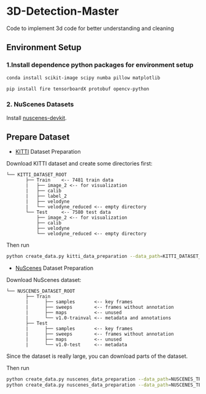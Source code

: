 # 3D-Detection-Master
Code to implement 3d code for better understanding and cleaning


## Environment Setup

### 1.Install dependence python packages for environment setup

```bash
conda install scikit-image scipy numba pillow matplotlib
```
```bash
pip install fire tensorboardX protobuf opencv-python
```

### 2. NuScenes Datasets
Install [nuscenes-devkit](https://github.com/nutonomy/nuscenes-devkit).



## Prepare Dataset


* [KITTI](http://www.cvlibs.net/datasets/kitti/eval_object.php?obj_benchmark=3d) Dataset Preparation

Download KITTI dataset and create some directories first:

```plain
└── KITTI_DATASET_ROOT
       ├── Train    <-- 7481 train data
       |   ├── image_2 <-- for visualization
       |   ├── calib
       |   ├── label_2
       |   ├── velodyne
       |   └── velodyne_reduced <-- empty directory
       └── Test     <-- 7580 test data
           ├── image_2 <-- for visualization
           ├── calib
           ├── velodyne
           └── velodyne_reduced <-- empty directory
```

Then run
```bash
python create_data.py kitti_data_preparation --data_path=KITTI_DATASET_ROOT
```

* [NuScenes](https://www.nuscenes.org) Dataset Preparation

Download NuScenes dataset:
```plain
└── NUSCENES_DATASET_ROOT
       ├── Train
       |      ├── samples       <-- key frames
       |      ├── sweeps        <-- frames without annotation
       |      ├── maps          <-- unused
       |      └── v1.0-trainval <-- metadata and annotations
       ├── Test
       |      ├── samples       <-- key frames
       |      ├── sweeps        <-- frames without annotation
       |      ├── maps          <-- unused
       |      └── v1.0-test     <-- metadata
```
Since the dataset is really large, you can download parts of the dataset.

Then run
```bash
python create_data.py nuscenes_data_preparation --data_path=NUSCENES_TRAINVAL_DATASET_ROOT --version="v1.0-trainval" --max_sweeps=9
python create_data.py nuscenes_data_preparation --data_path=NUSCENES_TEST_DATASET_ROOT --version="v1.0-test" --max_sweeps=9
```
